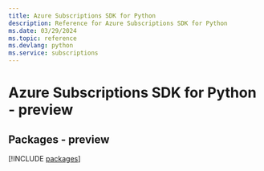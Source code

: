 ```yaml
---
title: Azure Subscriptions SDK for Python
description: Reference for Azure Subscriptions SDK for Python
ms.date: 03/29/2024
ms.topic: reference
ms.devlang: python
ms.service: subscriptions
---
```

# Azure Subscriptions SDK for Python - preview
## Packages - preview
[!INCLUDE [packages](subscriptions-index.md)]